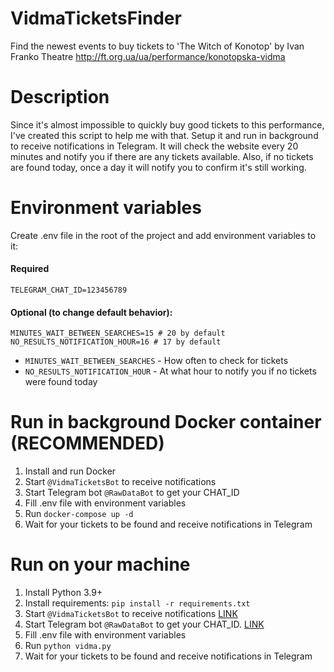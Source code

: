 # VidmaTicketsFinder

Find the newest events to buy tickets to 'The Witch of Konotop' by Ivan Franko Theatre
http://ft.org.ua/ua/performance/konotopska-vidma

# Description

Since it's almost impossible to quickly buy good tickets to this performance,
I've created this script to help me with that. Setup it and run in background to receive notifications in Telegram.
It will check the website every 20 minutes and notify you if there are any tickets available.
Also, if no tickets are found today, once a day it will notify you to confirm it's still working.

# Environment variables

Create .env file in the root of the project and add environment variables to it:

#### Required

```dotenv
TELEGRAM_CHAT_ID=123456789
```

#### Optional (to change default behavior):

```dotenv
MINUTES_WAIT_BETWEEN_SEARCHES=15 # 20 by default
NO_RESULTS_NOTIFICATION_HOUR=16 # 17 by default
```

* `MINUTES_WAIT_BETWEEN_SEARCHES` - How often to check for tickets
* `NO_RESULTS_NOTIFICATION_HOUR` - At what hour to notify you if no tickets were found today

# Run in background Docker container (RECOMMENDED)

1. Install and run Docker
2. Start `@VidmaTicketsBot` to receive notifications
3. Start Telegram bot `@RawDataBot` to get your CHAT_ID
4. Fill .env file with environment variables
5. Run `docker-compose up -d`
6. Wait for your tickets to be found and receive notifications in Telegram

# Run on your machine

1. Install Python 3.9+
2. Install requirements: `pip install -r requirements.txt`
3. Start `@VidmaTicketsBot` to receive notifications [LINK](https://telegram.me/VidmaTicketsBot)
4. Start Telegram bot `@RawDataBot` to get your CHAT_ID. [LINK](https://telegram.me/rawdatabot)
5. Fill .env file with environment variables
6. Run `python vidma.py`
7. Wait for your tickets to be found and receive notifications in Telegram